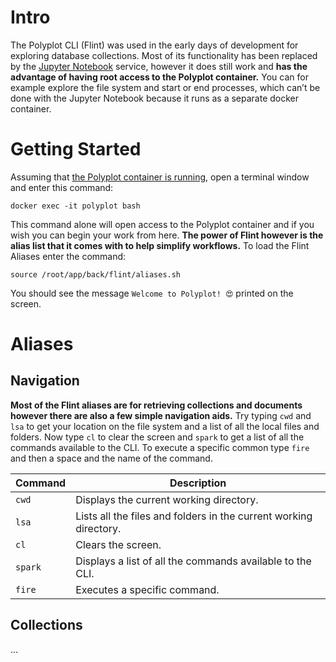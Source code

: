 # Intro

The Polyplot CLI (Flint) was used in the early days of development for exploring database collections. Most of its functionality has been replaced by the [Jupyter Notebook](https://github.com/jgphilpott/polyplot/blob/master/docs/notes/README.md) service, however it does still work and **has the advantage of having root access to the Polyplot container.** You can for example explore the file system and start or end processes, which can’t be done with the Jupyter Notebook because it runs as a separate docker container.

# Getting Started

Assuming that [the Polyplot container is running](https://github.com/jgphilpott/polyplot/blob/master/docs/devops/deploy/README.md), open a terminal window and enter this command:

```
docker exec -it polyplot bash
```

This command alone will open access to the Polyplot container and if you wish you can begin your work from here. **The power of Flint however is the alias list that it comes with to help simplify workflows.** To load the Flint Aliases enter the command:

```
source /root/app/back/flint/aliases.sh
```

You should see the message `Welcome to Polyplot! 😍` printed on the screen.

# Aliases

## Navigation

**Most of the Flint aliases are for retrieving collections and documents however there are also a few simple navigation aids.** Try typing `cwd` and `lsa` to get your location on the file system and a list of all the local files and folders. Now type `cl` to clear the screen and `spark` to get a list of all the commands available to the CLI. To execute a specific common type `fire` and then a space and the name of the command.

Command | Description
--- | ---
`cwd` | Displays the current working directory.
`lsa` | Lists all the files and folders in the current working directory.
`cl` | Clears the screen.
`spark` | Displays a list of all the commands available to the CLI.
`fire` | Executes a specific command.

## Collections

...
